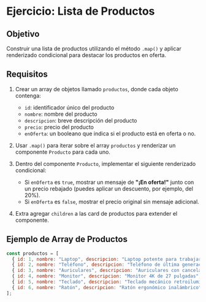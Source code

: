 # Ejercicio: Lista de Productos

## Objetivo
Construir una lista de productos utilizando el método `.map()` y aplicar renderizado condicional para destacar los productos en oferta.

## Requisitos
1. Crear un array de objetos llamado `productos`, donde cada objeto contenga:
   - `id`: identificador único del producto
   - `nombre`: nombre del producto
   - `descripcion`: breve descripción del producto
   - `precio`: precio del producto
   - `enOferta`: un booleano que indica si el producto está en oferta o no.

2. Usar `.map()` para iterar sobre el array `productos` y renderizar un componente `Producto` para cada uno.

3. Dentro del componente `Producto`, implementar el siguiente renderizado condicional:
   - Si `enOferta` es `true`, mostrar un mensaje de **"¡En oferta!"** junto con un precio rebajado (puedes aplicar un descuento, por ejemplo, del 20%).
   - Si `enOferta` es `false`, mostrar el precio original sin mensaje adicional.


4. Extra agregar `children` a las card de productos para extender el componente.

## Ejemplo de Array de Productos
```javascript
const productos = [
  { id: 1, nombre: "Laptop", descripcion: "Laptop potente para trabajar y jugar", precio: 1200, enOferta: true },
  { id: 2, nombre: "Teléfono", descripcion: "Teléfono de última generación con gran cámara", precio: 800, enOferta: false },
  { id: 3, nombre: "Auriculares", descripcion: "Auriculares con cancelación de ruido", precio: 150, enOferta: true },
  { id: 4, nombre: "Monitor", descripcion: "Monitor 4K de 27 pulgadas", precio: 400, enOferta: false },
  { id: 5, nombre: "Teclado", descripcion: "Teclado mecánico retroiluminado", precio: 100, enOferta: true },
  { id: 6, nombre: "Ratón", descripcion: "Ratón ergonómico inalámbrico", precio: 50, enOferta: false }
];
